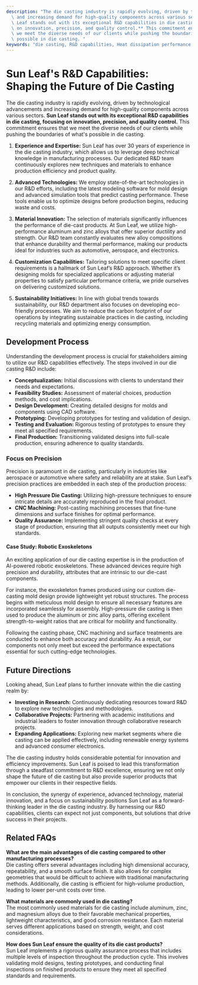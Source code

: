 ```yaml
---
description: "The die casting industry is rapidly evolving, driven by technological advancements\
  \ and increasing demand for high-quality components across various sectors. **Sun\
  \ Leaf stands out with its exceptional R&D capabilities in die casting, focusing\
  \ on innovation, precision, and quality control.** This commitment ensures that\
  \ we meet the diverse needs of our clients while pushing the boundaries of what's\
  \ possible in die casting. "
keywords: "die casting, R&D capabilities, Heat dissipation performance, Die casting process"
---
```

# Sun Leaf's R&D Capabilities: Shaping the Future of Die Casting

The die casting industry is rapidly evolving, driven by technological advancements and increasing demand for high-quality components across various sectors. **Sun Leaf stands out with its exceptional R&D capabilities in die casting, focusing on innovation, precision, and quality control.** This commitment ensures that we meet the diverse needs of our clients while pushing the boundaries of what's possible in die casting. 

1. **Experience and Expertise:** Sun Leaf has over 30 years of experience in the die casting industry, which allows us to leverage deep technical knowledge in manufacturing processes. Our dedicated R&D team continuously explores new techniques and materials to enhance production efficiency and product quality.

2. **Advanced Technologies:** We employ state-of-the-art technologies in our R&D efforts, including the latest modeling software for mold design and advanced simulation tools that predict casting performance. These tools enable us to optimize designs before production begins, reducing waste and costs.

3. **Material Innovation:** The selection of materials significantly influences the performance of die-cast products. At Sun Leaf, we utilize high-performance aluminum and zinc alloys that offer superior ductility and strength. Our R&D team constantly evaluates new alloy compositions that enhance durability and thermal performance, making our products ideal for industries such as automotive, aerospace, and electronics.

4. **Customization Capabilities:** Tailoring solutions to meet specific client requirements is a hallmark of Sun Leaf’s R&D approach. Whether it’s designing molds for specialized applications or adjusting material properties to satisfy particular performance criteria, we pride ourselves on delivering customized solutions.

5. **Sustainability Initiatives:** In line with global trends towards sustainability, our R&D department also focuses on developing eco-friendly processes. We aim to reduce the carbon footprint of our operations by integrating sustainable practices in die casting, including recycling materials and optimizing energy consumption.

## Development Process

Understanding the development process is crucial for stakeholders aiming to utilize our R&D capabilities effectively. The steps involved in our die casting R&D include:

- **Conceptualization:** Initial discussions with clients to understand their needs and expectations.
- **Feasibility Studies:** Assessment of material choices, production methods, and cost implications.
- **Design Development:** Creating detailed designs for molds and components using CAD software.
- **Prototyping:** Developing prototypes for testing and validation of design.
- **Testing and Evaluation:** Rigorous testing of prototypes to ensure they meet all specified requirements.
- **Final Production:** Transitioning validated designs into full-scale production, ensuring adherence to quality standards.

### Focus on Precision

Precision is paramount in die casting, particularly in industries like aerospace or automotive where safety and reliability are at stake. Sun Leaf’s precision practices are embedded in each step of the production process:
- **High Pressure Die Casting:** Utilizing high-pressure techniques to ensure intricate details are accurately reproduced in the final product.
- **CNC Machining:** Post-casting machining processes that fine-tune dimensions and surface finishes for optimal performance.
- **Quality Assurance:** Implementing stringent quality checks at every stage of production, ensuring that all outputs consistently meet our high standards.

#### Case Study: Robotic Exoskeletons

An exciting application of our die casting expertise is in the production of AI-powered robotic exoskeletons. These advanced devices require high precision and durability, attributes that are intrinsic to our die-cast components. 

For instance, the exoskeleton frames produced using our custom die-casting mold design provide lightweight yet robust structures. The process begins with meticulous mold design to ensure all necessary features are incorporated seamlessly for assembly. High-pressure die casting is then used to produce the aluminum or zinc alloy parts, offering excellent strength-to-weight ratios that are critical for mobility and functionality.

Following the casting phase, CNC machining and surface treatments are conducted to enhance both accuracy and durability. As a result, our components not only meet but exceed the performance expectations essential for such cutting-edge technologies.

## Future Directions

Looking ahead, Sun Leaf plans to further innovate within the die casting realm by:
- **Investing in Research:** Continuously dedicating resources toward R&D to explore new technologies and methodologies.
- **Collaborative Projects:** Partnering with academic institutions and industrial leaders to foster innovation through collaborative research projects.
- **Expanding Applications:** Exploring new market segments where die casting can be applied effectively, including renewable energy systems and advanced consumer electronics.

The die casting industry holds considerable potential for innovation and efficiency improvements. Sun Leaf is poised to lead this transformation through a steadfast commitment to R&D excellence, ensuring we not only shape the future of die casting but also provide superior products that empower our clients in their respective fields.

In conclusion, the synergy of experience, advanced technology, material innovation, and a focus on sustainability positions Sun Leaf as a forward-thinking leader in the die casting industry. By harnessing our R&D capabilities, clients can expect not just components, but solutions that drive success in their projects.

## Related FAQs

**What are the main advantages of die casting compared to other manufacturing processes?**  
Die casting offers several advantages including high dimensional accuracy, repeatability, and a smooth surface finish. It also allows for complex geometries that would be difficult to achieve with traditional manufacturing methods. Additionally, die casting is efficient for high-volume production, leading to lower per-unit costs over time.

**What materials are commonly used in die casting?**  
The most commonly used materials for die casting include aluminum, zinc, and magnesium alloys due to their favorable mechanical properties, lightweight characteristics, and good corrosion resistance. Each material serves different applications based on strength, weight, and cost considerations.

**How does Sun Leaf ensure the quality of its die cast products?**  
Sun Leaf implements a rigorous quality assurance process that includes multiple levels of inspection throughout the production cycle. This involves validating mold designs, testing prototypes, and conducting final inspections on finished products to ensure they meet all specified standards and requirements.
